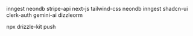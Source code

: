 inngest
neondb
stripe-api 
next-js 
tailwind-css 
neondb 
inngest 
shadcn-ui 
clerk-auth 
gemini-ai 
dizzleorm




npx drizzle-kit push